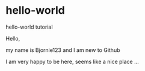 # hello-world
hello-world tutorial

Hello,

my name is Bjornie123 and I am new to Github

I am very happy to be here, seems like a nice place ...